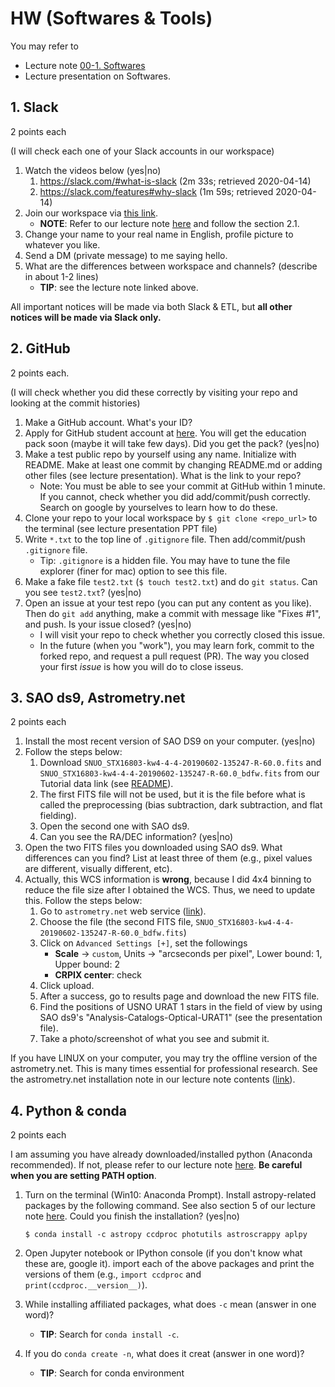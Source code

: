 # HW (Softwares & Tools)

You may refer to 

* Lecture note [00-1. Softwares](https://github.com/ysBach/SNU_AOclass/blob/master/Notebooks/00-1_Softwares.md)
* Lecture presentation on Softwares.



## 1. Slack

2 points each

(I will check each one of your Slack accounts in our workspace)

1. Watch the videos below (yes|no)
   1. https://slack.com/#what-is-slack (2m 33s; retrieved 2020-04-14)
   2. https://slack.com/features#why-slack (1m 59s; retrieved 2020-04-14)
2. Join our workspace via [this link](https://join.slack.com/t/2020ao1/shared_invite/zt-d41p1yyo-3gLPwfpzSypMrCG1Flavdw).
   * **NOTE**: Refer to our lecture note [here](https://github.com/ysBach/SNU_AOclass/blob/master/Notebooks/00-1_Softwares.md#2-slack) and follow the section 2.1.
3. Change your name to your real name in English, profile picture to whatever you like.
4. Send a DM (private message) to me saying hello.
5. What are the differences between workspace and channels? (describe in about 1-2 lines)
   * **TIP**: see the lecture note linked above.



All important notices will be made via both Slack & ETL, but **all other notices will be made via Slack only.**





## 2. GitHub

2 points each.

(I will check whether you did these correctly by visiting your repo and looking at the commit histories)

1. Make a GitHub account. What's your ID?
2. Apply for GitHub student account at [here](https://education.github.com/pack). You will get the education pack soon (maybe it will take few days). Did you get the pack? (yes|no)
3. Make a test public repo by yourself using any name. Initialize with README. Make at least one commit by changing README.md or adding other files (see lecture presentation). What is the link to your repo?
   * Note: You must be able to see your commit at GitHub within 1 minute. If you cannot, check whether you did add/commit/push correctly. Search on google by yourselves to learn how to do these.
4. Clone your repo to your local workspace by ``$ git clone <repo_url>`` to the terminal (see lecture presentation PPT file)
5. Write ``*.txt`` to the top line of ``.gitignore`` file. Then add/commit/push ``.gitignore`` file.
   * Tip: ``.gitignore`` is a hidden file. You may have to tune the file explorer (finer for mac) option to see this file.
6. Make a fake file ``test2.txt`` (``$ touch test2.txt``) and do ``git status``. Can you see ``test2.txt``? (yes|no)
7. Open an issue at your test repo (you can put any content as you like). Then do ``git add`` anything, make a commit with message like "Fixes #1", and push. Is your issue closed? (yes|no)
   * I will visit your repo to check whether you correctly closed this issue.
   * In the future (when you "work"), you may learn fork, commit to the forked repo, and request a pull request (PR). The way you closed your first _issue_ is how you will do to close isseus.



## 3. SAO ds9, Astrometry.net

2 points each

1. Install the most recent version of SAO DS9 on your computer. (yes|no)
2. Follow the steps below:
   1. Download ``SNUO_STX16803-kw4-4-4-20190602-135247-R-60.0.fits`` and ``SNUO_STX16803-kw4-4-4-20190602-135247-R-60.0_bdfw.fits`` from our Tutorial data link (see [README](https://github.com/ysBach/SNU_AOclass)). 
   2. The first FITS file will not be used, but it is the file before what is called the preprocessing (bias subtraction, dark subtraction, and flat fielding).
   3. Open the second one with SAO ds9.
   4. Can you see the RA/DEC information? (yes|no)
3. Open the two FITS files you downloaded using SAO ds9. What differences can you find? List at least three of them (e.g., pixel values are different, visually different, etc). 
4. Actually, this WCS information is **wrong**, because I did 4x4 binning to reduce the file size after I obtained the WCS. Thus, we need to update this. Follow the steps below:
   1. Go to ``astrometry.net`` web service ([link](http://nova.astrometry.net/upload)). 
   2. Choose the file (the second FITS file, ``SNUO_STX16803-kw4-4-4-20190602-135247-R-60.0_bdfw.fits``)
   3. Click on ``Advanced Settings [+]``, set the followings
      * **Scale** → ``custom``, Units → "arcseconds per pixel", Lower bound: 1, Upper bound: 2
      * **CRPIX center**: check
   4. Click upload.
   5. After a success, go to results page and download the new FITS file. 
   6. Find the positions of USNO URAT 1 stars in the field of view by using SAO ds9's "Analysis-Catalogs-Optical-URAT1" (see the presentation file).
   7. Take a photo/screenshot of what you see and submit it.

If you have LINUX on your computer, you may try the offline version of the astrometry.net. This is many times essential for professional research. See the astrometry.net installation note in our lecture note contents ([link](https://github.com/ysBach/SNU_AOclass#3-seminar-contents)).



## 4. Python & conda

2 points each

I am assuming you have already downloaded/installed python (Anaconda recommended). If not, please refer to our lecture note [here](https://github.com/ysBach/SNU_AOclass/blob/master/Notebooks/00-1_Softwares.md#3-anaconda). **Be careful when you are setting PATH option**.

1. Turn on the terminal (Win10: Anaconda Prompt). Install astropy-related packages by the following command. See also section 5 of our lecture note [here](https://github.com/ysBach/SNU_AOclass/blob/master/Notebooks/00-1_Softwares.md#5-astropy-and-affiliated-packages). Could you finish the installation? (yes|no)
   ```
   $ conda install -c astropy ccdproc photutils astroscrappy aplpy
   ```
   
1. Open Jupyter notebook or IPython console (if you don't know what these are, google it). import each of the above packages and print the versions of them (e.g., ``import ccdproc`` and ``print(ccdproc.__version__)``).

1. While installing affiliated packages, what does ``-c`` mean (answer in one word)?

   - **TIP**: Search for ``conda install -c``.

4. If you do ``conda create -n``, what does it creat (answer in one word)?
   * **TIP**: Search for conda environment

